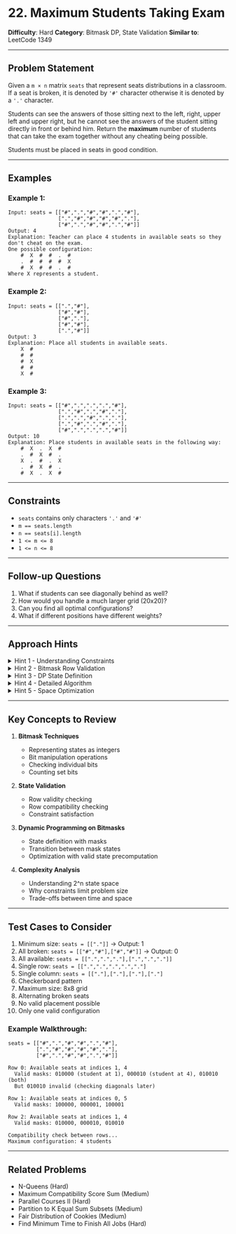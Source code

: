 # 22. Maximum Students Taking Exam

**Difficulty**: Hard
**Category**: Bitmask DP, State Validation
**Similar to**: LeetCode 1349

---

## Problem Statement

Given a `m × n` matrix `seats` that represent seats distributions in a classroom. If a seat is broken, it is denoted by `'#'` character otherwise it is denoted by a `'.'` character.

Students can see the answers of those sitting next to the left, right, upper left and upper right, but he cannot see the answers of the student sitting directly in front or behind him. Return the **maximum** number of students that can take the exam together without any cheating being possible.

Students must be placed in seats in good condition.

---

## Examples

### Example 1:
```
Input: seats = [["#",".","#","#",".","#"],
                [".","#","#","#","#","."],
                ["#",".","#","#",".","#"]]
Output: 4
Explanation: Teacher can place 4 students in available seats so they don't cheat on the exam.
One possible configuration:
    #  X  #  #  .  #
    .  #  #  #  #  X
    #  X  #  #  .  #
Where X represents a student.
```

### Example 2:
```
Input: seats = [[".","#"],
                ["#","#"],
                ["#","."],
                ["#","#"],
                [".","#"]]
Output: 3
Explanation: Place all students in available seats.
    X  #
    #  #
    #  X
    #  #
    X  #
```

### Example 3:
```
Input: seats = [["#",".",".",".","#"],
                [".","#",".","#","."],
                [".",".","#",".","."],
                [".","#",".","#","."],
                ["#",".",".",".","#"]]
Output: 10
Explanation: Place students in available seats in the following way:
    #  X  .  X  #
    .  #  X  #  .
    X  .  #  .  X
    .  #  X  #  .
    #  X  .  X  #
```

---

## Constraints

- `seats` contains only characters `'.'` and `'#'`
- `m == seats.length`
- `n == seats[i].length`
- `1 <= m <= 8`
- `1 <= n <= 8`

---

## Follow-up Questions

1. What if students can see diagonally behind as well?
2. How would you handle a much larger grid (20x20)?
3. Can you find all optimal configurations?
4. What if different positions have different weights?

---

## Approach Hints

<details>
<summary>Hint 1 - Understanding Constraints</summary>

Students can cheat if they sit:
- Directly next to each other (left or right)
- Upper-left diagonal
- Upper-right diagonal

Valid placement rules:
- No two students in the same row can be adjacent
- No student can be in upper-left or upper-right of another

With m, n ≤ 8, we can use bitmask to represent each row's configuration.

- Time: O(m × 2^n × 2^n)
- Space: O(m × 2^n)
</details>

<details>
<summary>Hint 2 - Bitmask Row Validation</summary>

For each row, represent student placement as a bitmask:
- Bit i = 1 means student at position i
- Bit i = 0 means no student at position i

Valid row configuration:
```python
def is_valid_row(mask, seats_row):
    for i in range(n):
        if mask & (1 << i):  # Student at position i
            # Check if seat is broken
            if seats_row[i] == '#':
                return False
            # Check if student to the left
            if i > 0 and (mask & (1 << (i-1))):
                return False
    return True
```

- Time: O(2^n) to validate all masks for one row
- Space: O(1)
</details>

<details>
<summary>Hint 3 - DP State Definition</summary>

Define `dp[row][mask]` = maximum students in first `row` rows, where `mask` represents the configuration of current row.

Transition:
```python
for prev_mask in valid_masks[row-1]:
    if compatible(prev_mask, current_mask):
        dp[row][current_mask] = max(dp[row][current_mask],
                                    dp[row-1][prev_mask] + count_bits(current_mask))
```

Where `compatible` checks:
- No student in upper-left diagonal
- No student in upper-right diagonal

- Time: O(m × 2^n × 2^n)
- Space: O(m × 2^n)
</details>

<details>
<summary>Hint 4 - Detailed Algorithm</summary>

```python
def maxStudents(seats):
    m, n = len(seats), len(seats[0])

    # Generate valid masks for each row
    valid_masks = []
    for row in seats:
        masks = []
        for mask in range(1 << n):
            if is_valid_row(mask, row):
                masks.append(mask)
        valid_masks.append(masks)

    # DP
    dp = [[-1] * (1 << n) for _ in range(m)]

    # Initialize first row
    for mask in valid_masks[0]:
        dp[0][mask] = count_bits(mask)

    # Fill DP table
    for row in range(1, m):
        for curr_mask in valid_masks[row]:
            for prev_mask in valid_masks[row-1]:
                if compatible(prev_mask, curr_mask, n):
                    if dp[row-1][prev_mask] != -1:
                        dp[row][curr_mask] = max(
                            dp[row][curr_mask],
                            dp[row-1][prev_mask] + count_bits(curr_mask)
                        )

    return max(dp[m-1])

def compatible(prev_mask, curr_mask, n):
    for i in range(n):
        if curr_mask & (1 << i):  # Student at position i in current row
            # Check upper-left
            if i > 0 and (prev_mask & (1 << (i-1))):
                return False
            # Check upper-right
            if i < n-1 and (prev_mask & (1 << (i+1))):
                return False
    return True

def is_valid_row(mask, row):
    for i in range(len(row)):
        if mask & (1 << i):
            if row[i] == '#':
                return False
            if i > 0 and (mask & (1 << (i-1))):
                return False
    return True

def count_bits(mask):
    return bin(mask).count('1')
```

- Time: O(m × 2^n × 2^n × n) ≈ O(m × 4^n × n)
- Space: O(m × 2^n)
</details>

<details>
<summary>Hint 5 - Space Optimization</summary>

Since we only need the previous row's DP values:
```python
prev_dp = [0] * (1 << n)
curr_dp = [0] * (1 << n)

for row in range(m):
    curr_dp = [0] * (1 << n)
    for curr_mask in valid_masks[row]:
        if row == 0:
            curr_dp[curr_mask] = count_bits(curr_mask)
        else:
            for prev_mask in valid_masks[row-1]:
                if compatible(prev_mask, curr_mask, n):
                    curr_dp[curr_mask] = max(
                        curr_dp[curr_mask],
                        prev_dp[prev_mask] + count_bits(curr_mask)
                    )
    prev_dp = curr_dp

return max(prev_dp)
```

- Time: O(m × 2^n × 2^n × n)
- Space: O(2^n)
</details>

---

## Key Concepts to Review

1. **Bitmask Techniques**
   - Representing states as integers
   - Bit manipulation operations
   - Checking individual bits
   - Counting set bits

2. **State Validation**
   - Row validity checking
   - Row compatibility checking
   - Constraint satisfaction

3. **Dynamic Programming on Bitmasks**
   - State definition with masks
   - Transition between mask states
   - Optimization with valid state precomputation

4. **Complexity Analysis**
   - Understanding 2^n state space
   - Why constraints limit problem size
   - Trade-offs between time and space

---

## Test Cases to Consider

1. Minimum size: `seats = [["."]]` -> Output: 1
2. All broken: `seats = [["#","#"],["#","#"]]` -> Output: 0
3. All available: `seats = [[".",".","."],[".",".","."]]`
4. Single row: `seats = [[".",".",".",".","."]`
5. Single column: `seats = [["."],["."],["."],["."]`
6. Checkerboard pattern
7. Maximum size: 8x8 grid
8. Alternating broken seats
9. No valid placement possible
10. Only one valid configuration

### Example Walkthrough:
```
seats = [["#",".","#","#",".","#"],
         [".","#","#","#","#","."],
         ["#",".","#","#",".","#"]]

Row 0: Available seats at indices 1, 4
  Valid masks: 010000 (student at 1), 000010 (student at 4), 010010 (both)
  But 010010 invalid (checking diagonals later)

Row 1: Available seats at indices 0, 5
  Valid masks: 100000, 000001, 100001

Row 2: Available seats at indices 1, 4
  Valid masks: 010000, 000010, 010010

Compatibility check between rows...
Maximum configuration: 4 students
```

---

## Related Problems

- N-Queens (Hard)
- Maximum Compatibility Score Sum (Medium)
- Parallel Courses II (Hard)
- Partition to K Equal Sum Subsets (Medium)
- Fair Distribution of Cookies (Medium)
- Find Minimum Time to Finish All Jobs (Hard)
